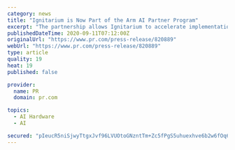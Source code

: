 ```yaml
---
category: news
title: "Ignitarium is Now Part of the Arm AI Partner Program"
excerpt: "The partnership allows Ignitarium to accelerate implementation of compact neural networks on Arm platforms, especially targeting Audio AI solutions on Arm Cortex-M class devices."
publishedDateTime: 2020-09-11T07:12:00Z
originalUrl: "https://www.pr.com/press-release/820889"
webUrl: "https://www.pr.com/press-release/820889"
type: article
quality: 19
heat: 19
published: false

provider:
  name: PR
  domain: pr.com

topics:
  - AI Hardware
  - AI

secured: "pIeucR5niSjwyTtgxJvf96LVUOtoGNzntTm+Zc5fPgS5uhuexhve6b2w6fOq6PGXFeHiCpiYye1bPr6TD/ti0QM04AjRXC7iCo+y55mU5Lr1gD+mn08NoK/YyYucE1wxEq92wUZE9NiretaQCLr9/eekBDns93ddu3mVfxxuKlvbyDK62odmOCANZEJbmz/lLohT8onajrk+IHZZ0tojUWuYHMT0hxVl0xZl02uIy03EqxrYAv0EUf2ja7YKeUFzCDnBVw0adglixavDKLlJCpKJg9SjYsXfF4YWRKN0aHJg6CU0FOazIumk2gi7Zlu++f9CfVSi0F3yrEElDyjf01UMV8bt94+lfFJ2aCIbBU0=;uF0bLNe7kLf2YSzQvUbYFw=="
---
```



